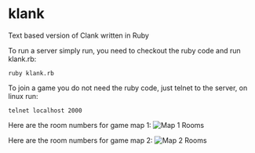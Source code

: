# klank
Text based version of Clank written in Ruby

To run a server simply run, you need to checkout the ruby code and run klank.rb:
```
ruby klank.rb
```

To join a game you do not need the ruby code, just telnet to the server, on linux run:
```
telnet localhost 2000
```

Here are the room numbers for game map 1:
![Map 1 Rooms](https://github.com/kevinkey/klank/blob/master/map1.jpg)

Here are the room numbers for game map 2:
![Map 2 Rooms](https://github.com/kevinkey/klank/blob/master/map2.jpg)
